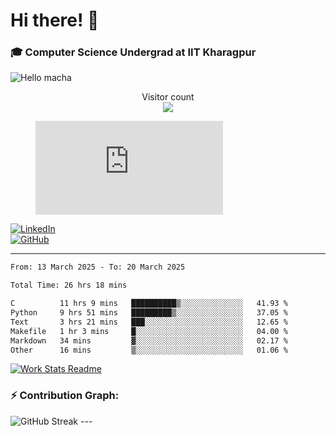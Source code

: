 # Hi there! 👋

### 🎓 Computer Science Undergrad at IIT Kharagpur

<img src="https://raw.githubusercontent.com/sagar-viradiya/sagar-viradiya/master/resources/banner.png" alt="Hello macha">

<p align="center"> 
  Visitor count<br>
  <img src="https://profile-counter.glitch.me/sesiii/count.svg" />
</p>

<figure><embed src="https://wakatime.com/share/@81d5e6c4-c575-43e6-9a9e-85ed25517f53/42cf003a-18dd-42ef-bded-df01146821f2.svg"></embed></figure>

[![LinkedIn](https://img.shields.io/badge/LinkedIn-0077B5?style=for-the-badge&logo=linkedin&logoColor=white)](https://www.linkedin.com/in/sesidadi)  
[![GitHub](https://img.shields.io/badge/GitHub-181717?style=for-the-badge&logo=github&logoColor=white)](https://github.com/sesiii)

---
<!--START_SECTION:waka-->

```txt
From: 13 March 2025 - To: 20 March 2025

Total Time: 26 hrs 18 mins

C          11 hrs 9 mins   ██████████▒░░░░░░░░░░░░░░   41.93 %
Python     9 hrs 51 mins   █████████▒░░░░░░░░░░░░░░░   37.05 %
Text       3 hrs 21 mins   ███░░░░░░░░░░░░░░░░░░░░░░   12.65 %
Makefile   1 hr 3 mins     █░░░░░░░░░░░░░░░░░░░░░░░░   04.00 %
Markdown   34 mins         ▓░░░░░░░░░░░░░░░░░░░░░░░░   02.17 %
Other      16 mins         ▒░░░░░░░░░░░░░░░░░░░░░░░░   01.06 %
```

<!--END_SECTION:waka-->


[![Work Stats Readme](https://github.com/sesiii/sesiii/actions/workflows/main.yml/badge.svg)](https://github.com/sesiii/sesiii/actions/workflows/main.yml)

### ⚡ Contribution Graph:

<img src="https://streak-stats.demolab.com/?user=sesiii&theme=radical" alt="GitHub Streak" />
---

